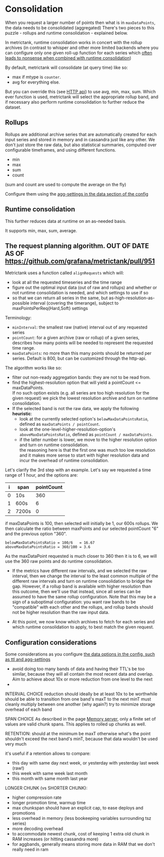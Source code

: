 # Consolidation

When you request a larger number of points then what is in `maxDataPoints`, the data needs to be consolidated (aggregated)
There's two pieces to this puzzle - rollups and runtime consolidation - explained below.

In metrictank, runtime consolidation works in concert with the rollup archives (in contrast to whisper and other more limited backends where you can configure only one given roll-up function for each series which [often leads to nonsense when combined with runtime consolidation](https://grafana.com/blog/2016/03/03/25-graphite-grafana-and-statsd-gotchas/#runtime.consolidation))

By default, metrictank will consolidate (at query time) like so:

* max if mtype is `counter`.
* avg for everything else.

But you can override this
(see [HTTP api](https://github.com/grafana/metrictank/blob/master/docs/http-api.md)) to use avg, min, max, sum.
Which ever function is used, metrictank will select the appropriate rollup band, and if necessary also perform runtime consolidation to further reduce the dataset.


## Rollups
Rollups are additional archive series that are automatically created for each input series and stored in memory and in cassandra just like any other.
We don't just store the raw data, but also statistical summaries, computed over configurable timeframes, and using different functions.

* min
* max
* sum
* count

(sum and count are used to compute the average on the fly)

Configure them using the [agg-settings in the data section of the config](https://github.com/grafana/metrictank/blob/master/docs/config.md#data)


## Runtime consolidation

This further reduces data at runtime on an as-needed basis.

It supports min, max, sum, average.


## The request planning algorithm. OUT OF DATE AS OF https://github.com/grafana/metrictank/pull/951

Metrictank uses a function called `alignRequests` which will:

* look at all the requested timeseries and the time range
* figure out the optimal input data (out of raw and rollups) and whether or not runtime consolidation is needed, and which settings to use if so
* so that we can return all series in the same, but as-high-resolution-as-possible interval (covering the timerange), subject to maxPointsPerReq{Hard,Soft} settings

Terminology:

* `minInterval`: the smallest raw (native) interval out of any requested series
* `pointCount`: for a given archive (raw or rollup) of a given series, describes how many points will be needed to represent the requested time range.
* `maxDataPoints`: no more than this many points should be returned per series.  Default is 800, but can be customized through the http-api.

The algorithm works like so:

* filter out non-ready aggregation bands: they are not to be read from.
* find the highest-resolution option that will yield a pointCount <= maxDataPoints.  
  If no such option exists (e.g. all series are too high resolution for the given request) we pick the lowest resolution archive and turn on runtime consolidation.
* If the selected band is not the raw data, we apply the following **heuristic**: 
  - look at the currently selected option's `belowMaxDataPointsRatio`, defined as `maxDataPoints / pointCount`.
  - look at the one-level-higher-resolution-option's `aboveMaxDataPointsRatio`, defined as `pointCount / maxDataPoints`.
  - if the latter number is lower, we move to the higher resolution option and turn on runtime consolidation.  
  the reasoning here is that the first one was much too low resolution and it makes more sense to start with higher resolution data and incur the overhead of runtime consolidation.

Let's clarify the 3rd step with an example.
Let's say we requested a time range of 1 hour, and the options are:

| i   | span  | pointCount |
| --- | ----- | ---------- |
| 0   | 10s   | 360        |
| 1   | 600s  | 6          |
| 2   | 7200s | 0          |

if maxDataPoints is 100, then selected will initially be 1, our 600s rollups.
We then calculate the ratio between maxPoints and our
selected pointCount "6" and the previous option "360".

```
belowMaxDataPointsRatio = 100/6   = 16.67
aboveMaxDataPointsRatio = 360/100 = 3.6
```

As the maxDataPoint requested is much closer to 360 then it is to 6,
we will use the 360 raw points and do runtime consolidation.

* If the metrics have different raw intervals, and we selected the raw interval, then we change the interval to the least common multiple of the different raw intervals and turn on runtime consolidation to bridge the gap.
However, if a rollup band is available with higher resolution than this outcome, then we'll use that instead, since all series can be assumed to have the same rollup configuration.  Note that this may be a sign of a suboptimal configuration: you want raw bands to be "compatible" with each other and the rollups, and rollup bands should not be higher resolution than the raw input data.

* At this point, we now know which archives to fetch for each series and which runtime consolidation to apply, to best match the given request.

## Configuration considerations


Some considerations as you configure [the data options in the config, such as ttl and agg-settings](https://github.com/grafana/metrictank/blob/master/docs/config.md#data)

* avoid doing too many bands of data and having their TTL's be too similar, because they will all contain the most recent data and overlap.  
  Aim to achieve about 10x or more reduction from one level to the next
*


INTERVAL CHOICE
reduction should ideally be at least 10x to be worthwhile
should be able to transition from one band's maxT to the next minT
must cleanly multiply between one another (why again?)
try to minimize storage overhead of each band

SPAN CHOICE
As described in the page [Memory server](https://github.com/grafana/metrictank/blob/master/docs/memory-server.md#valid-chunk-spans), only a finite set of values are valid chunk spans. This applies to rolled up chunks as well.

RETENTION:
should at the minimum be maxT otherwise what's the point
shouldn't exceed the next band's minT, because that data wouldn't be used very much

it's useful if a retention allows to compare:
* this day with same day next week, or yesterday with yesterday last week (raw!)
* this week with same week last month
* this month with same month last year


LONGER CHUNK (vs SHORTER CHUNK):
* higher compression rate
* longer promotion time, warmup time
* max chunkspan should have an explicit cap, to ease deploys and promotions
* less overhead in memory (less bookeeping variables surrounding tsz series)
* more decoding overhead
* to accommodate newest chunk, cost of keeping 1 extra old chunk in RAM increases (or hitting cassandra more)
* for aggbands, generally means storing more data in RAM that we don't really need in ram
